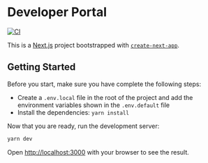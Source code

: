 # Developer Portal
[![CI](https://github.com/pagopa/developer-portal/actions/workflows/ci.yaml/badge.svg)](https://github.com/pagopa/developer-portal/actions/workflows/ci.yaml)

This is a [Next.js](https://nextjs.org/) project bootstrapped with [`create-next-app`](https://github.com/vercel/next.js/tree/canary/packages/create-next-app).

## Getting Started

Before you start, make sure you have complete the following steps:
- Create a `.env.local` file in the root of the project and add the environment variables shown in the `.env.default` file
- Install the dependencies: `yarn install`

Now that you are ready, run the development server:

```bash
yarn dev
```
Open [http://localhost:3000](http://localhost:3000) with your browser to see the result.
